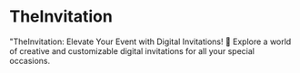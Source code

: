 # TheInvitation
"TheInvitation: Elevate Your Event with Digital Invitations! 💌 Explore a world of creative and customizable digital invitations for all your special occasions. 

